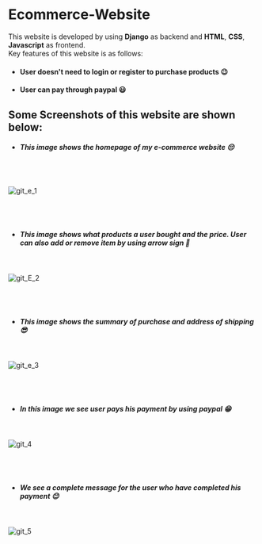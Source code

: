 # Ecommerce-Website
This website is developed by using **Django** as backend and **HTML**, **CSS**, **Javascript** as frontend.  
Key features of this website is as follows:

* #### User doesn't need to login or register to purchase products :wink:

* #### User can pay through **paypal** :smiley: 

## Some Screenshots of this website are shown below:    

* ##### This image shows the homepage of my e-commerce website :pensive:  
  <br/>
  <br/>
![git_e_1](https://user-images.githubusercontent.com/54987617/91631185-925e3f00-e9f9-11ea-9292-e888cb2ca2bb.png)  
<br/>
<br/>
<br/>

* ##### This image shows what products a user bought and the price. User can also add or remove item by using arrow sign :cowboy_hat_face:   
<br/>

![git_E_2](https://user-images.githubusercontent.com/54987617/91631217-cdf90900-e9f9-11ea-96db-659924202426.png)  
<br/>
<br/>
<br/>

* ##### This image shows the summary of purchase and address of shipping :sunglasses:  
<br/>

![git_e_3](https://user-images.githubusercontent.com/54987617/91631278-54ade600-e9fa-11ea-8d47-f60280a055ca.png)  
<br/>
<br/>
<br/>

* ##### In this image we see user pays his payment by using paypal :grin: 
<br/>

![git_4](https://user-images.githubusercontent.com/54987617/91631308-7f983a00-e9fa-11ea-9bab-1895e0e02d24.png)  
<br/>
<br/>
<br/>

* ##### We see a complete message for the user who have completed his payment :blush:  
<br/>

![git_5](https://user-images.githubusercontent.com/54987617/91631321-8de65600-e9fa-11ea-813f-239fbb552feb.png)  
<br/>
<br/>
<br/>




